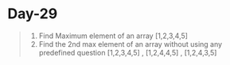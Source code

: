 # Day-29

> 1. Find Maximum element of an array [1,2,3,4,5]
> 2. Find the 2nd max element of an array without using any predefined question [1,2,3,4,5] , [1,2,4,4,5] , [1,2,4,3,5]
